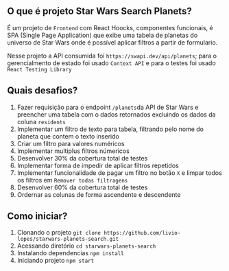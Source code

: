 ## O que é projeto Star Wars Search Planets?
É um projeto de `Frontend` com React Hoocks, componentes funcionais, é SPA (Single Page Application) que exibe uma tabela de planetas do universo de Star Wars onde é possível aplicar filtros a partir de formulario. 

Nesse projeto a API consumida foi `https://swapi.dev/api/planets`; para o gerencialmento de estado foi usado `Context API` e para o testes foi usado `React Testing Library`
## Quais desafios?
1. Fazer requisição para o endpoint `/planets`da API de Star Wars e preencher uma tabela com o dados retornados excluindo os dados da coluna `residents`
2. Implementar um filtro de texto para tabela, filtrando pelo nome do planeta que contem o texto inserido
3. Criar um filtro para valores numéricos
4. Implementar multiplus filtros númericos
5. Desenvolver 30% da cobertura total de testes
6. Implementar forma de impedir de aplicar filtros repetidos
7. Implementar funcionalidade de pagar um filtro no botão `X` e limpar todos os filtros em `Remover todas filtragens`
8. Desenvolver 60% da cobertura total de testes
9. Ordernar as colunas de forma ascendente e descendente
## Como iniciar?
1. Clonando o projeto `git clone https://github.com/livio-lopes/starwars-planets-search.git`
2. Acessando diretório `cd starwars-planets-search`
3. Instalando dependencias `npm install`
4. Iniciando projeto `npm start`
